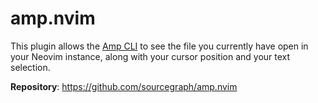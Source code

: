 # amp.nvim

This plugin allows the [Amp CLI](https://ampcode.com/manual#cli) to see the file you currently have open in your Neovim instance, along with your cursor position and your text selection.

**Repository**: <https://github.com/sourcegraph/amp.nvim>
